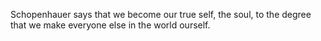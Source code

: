  Schopenhauer says that we become our true self, the soul, to the degree that we make everyone else in the world ourself.